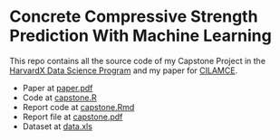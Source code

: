 # Concrete Compressive Strength Prediction With Machine Learning

This repo contains all the source code of my Capstone Project in the [HarvardX Data Science Program](https://www.edx.org/professional-certificate/harvardx-data-science) and my paper for [CILAMCE](https://www.cilamce.com.br/).

- Paper at [paper.pdf](https://github.com/PedroBern/concrete-compressive-strength-prediction/blob/master/CILAMCE_2020/paper.pdf)
- Code at [capstone.R](https://github.com/PedroBern/concrete-compressive-strength-prediction/blob/master/HarvardX_Data_Science_Capstone/capstone.R)
- Report code at [capstone.Rmd](https://github.com/PedroBern/concrete-compressive-strength-prediction/blob/master/HarvardX_Data_Science_Capstone/capstone.Rmd)
- Report file at [capstone.pdf](https://github.com/PedroBern/concrete-compressive-strength-prediction/blob/master/HarvardX_Data_Science_Capstone/capstone.pdf)
- Dataset at [data.xls](https://github.com/PedroBern/concrete-compressive-strength-prediction/blob/master/HarvardX_Data_Science_Capstone/data.xls)
